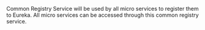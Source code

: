 Common Registry Service will be used by all micro services to register them to Eureka.
All micro services can be accessed through this common registry service.